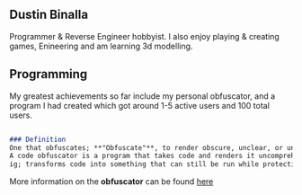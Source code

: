 ## Dustin Binalla
Programmer & Reverse Engineer hobbyist.
I also enjoy playing & creating games, Enineering and am learning 3d modelling.

## Programming
My greatest achievements so far include my personal obfuscator, and a program I had created which got around 1-5 active users and 100 total users.

```markdown

### Definition
One that obfuscates; **"Obfuscate"**, to render obscure, unclear, or unintelligible.
A code obfuscator is a program that takes code and renders it uncomprehendable by human means, while still retaining it's functionality.
ig; transforms code into something that can still be run while protecting it from people trying to steal parts of it or how it functions.

```

More information on the **obfuscator** can be found [here](https://saltytomatoe.github.io/MyPortfolio/obfuscator)